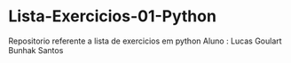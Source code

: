 # Lista-Exercicios-01-Python
Repositorio referente a lista de exercicios em python
Aluno : Lucas Goulart Bunhak Santos

